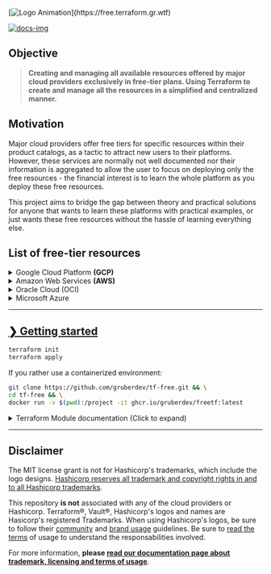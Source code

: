 [![Logo Animation](https://readme-typing-svg.herokuapp.com?font=Major+Mono+Display&color=00E7F7&size=40&vCenter=true&width=800&height=200&lines=tf-free;cloud+for+free.)](https://free.terraform.gr.wtf)

<a href='https://free.terraform.gr.wtf' target='_blank'>![docs-img]</a>

## Objective

> **Creating and managing all available resources offered by major cloud providers exclusively in free-tier plans. Using Terraform to create and manage all the resources in a simplified and centralized manner.**

## Motivation

Major cloud providers offer free tiers for specific resources within their product catalogs, as a tactic to attract new users to their platforms. However, these services are normally not well documented nor their information is aggregated to allow the user to focus on deploying only the free resources - the financial interest is to learn the whole platform as you deploy these free resources.

This project aims to bridge the gap between theory and practical solutions for anyone that wants to learn these platforms with practical examples, or just wants these free resources without the hassle of learning everything else.

## List of free-tier resources

<details>
  <summary>
   Google Cloud Platform <b>(GCP)</b>
  </summary>

### GCP Available Resources

- **1x** [Virtual Private Cloud (VPC)][gcp-vpc-info]           - **1x** [Firewall][gcp-firewall-info] attached to the VPC
- **1x** [Google Compute Engine][gcp-compute-info] `f1-micro` [(1 shared vCPU - 0.2 dedicatd vCPU][gcp-shared-vcpus] - and 0.6GB of Memory) attached to the `VPC`
- **1x** 5GB of [regional storage][gcp-regional-storage] on [Cloud Storage][gcp-cloud-storage]
- **1x** 1GB of storage in a [Firestore NoSQL Database][gcp-firestore-storage]
- 1GB of [Egress Network usage per month][usage-egress-gcp]

More information at the [provider's documentation page][tf-free-gcp-resources].

---

</details>

<details>

  <summary> Amazon Web Services <b>(AWS)</b>

  </summary>

### AWS Available Resources

- **2x** [Virtual Private Cloud (VPC)][aws-vpc-info]
  - **2x** [Sub-network][aws-sub-info] attached to the VPC
  - **2x** [Internet Gateway (IGW)][aws-igw-info] to provide access to the VPC
- **1x** [Route Table][aws-route-info] integrating all `VPC`, `Subnet` and the `Internet Gateway (IGW)`
- **1x** [EC2 Instance][aws-ec2-info] attached to the `Subnet`
- **1x** [Relational Database (RDS)][aws-rds-info] of your choice (e.g. MySQL, PostgreSQL)
- **1x** [S3 Storage Bucket][aws-s3-info] inside `Subnet`, configured to store the Terraform's backend state
- **1x** [DynamoDB Database][aws-dynamodb-info], mainly used for preventing that running multiple instances of this Terraform chart corrupt each other.

More information at the [provider's documentation page][tf-free-aws-resources].

---

</details>
<details>

  <summary>
    Oracle Cloud (OCI)
  </summary>

### Oracle Available Resources

- **2x** [AMD based VM, 1/8 shared CPU and 1GB RAM][oracle-compute-info]
- **4x** [ARM Ampere A1 VM with 6GB RAM][oracle-compute-info]
- **2x** [Oracle NoSQL Database with 20GB][oracle-database-info]
- **2x** [100GB Block Volume Storage][oracle-storage-info]
- **1x** [10GB Object Standard Storage][oracle-storage-info]
- **1x** [10GB Infrequent Access Storage][oracle-storage-info]
- [10TB Network Egress Per Month][oracle-storage-info]

More information at the [provider's documentation page][tf-free-oracle-resources].

---

</details>
<details>

  <summary>
   Microsoft Azure
  </summary>

### Available Resources

- **1x** [Linux Virtual machine, B1S Standard tier][azure-vm-info]
- **1x** [Windows Virtual machine, B1S Standard tier][azure-vm-info]
- **1x** [Cloud Storage (LRS File Storage)][azure-storage-info]
- **1x** [250GB MySQL Managed Database Instance][azure-sql-free-info]

More information at the [provider's documentation page][tf-free-azure-resources].

## 

</details>


---

##  [❯ Getting started][getting-started]

```bash
terraform init
terraform apply
```

If you rather use a containerized environment:

```bash
git clone https://github.com/gruberdev/tf-free.git && \
cd tf-free && \
docker run -v $(pwd):/project -it ghcr.io/gruberdev/freetf:latest 
```

<details>
  <summary>
   Terraform Module documentation (Click to expand)
  </summary>

---

<!-- BEGIN_TF_DOCS -->
### Modules

| Name | Source | Version |
|------|--------|---------|
| aws | ./modules/aws | n/a |
| google\_cloud | ./modules/gcp | n/a |
| terraform\_state\_backend | cloudposse/tfstate-backend/aws | 0.38.1 |

### Inputs

| Name | Description | Type | Default |
|------|-------------|------|---------|
| aws\_default\_region | Your default region for AWS resources creation. [Available regions for Google Compute on Free Tier.](https://free.terraform.gr.wtf/docs/resources/providers/aws#options) | `string` | `"us-east-1"` |
| backend\_destroy | Allows destroying all resourcesinside the configured S3 Remote Backend. See more at [tf-free's Backend Documentation](https://free.terraform.gr.wtf/docs/setup/backend) | `string` | `"false"` |
| backend\_stage | Stages possible for Backend. Set for a random string. | `string` | `"test"` |
| ec2\_aws | Allow for the creation of EC2 instances on AWS. | `bool` | `true` |
| gcp\_instance\_name | Your VM instance name. [Naming resources convention](https://cloud.google.com/compute/docs/naming-resources#resource-name-format) | `string` | `"gcp-machine"` |
| gcp\_project\_id | Your static IP network nameP. [Naming resources convention](https://cloud.google.com/compute/docs/naming-resources#resource-name-format) | `string` | `"test"` |
| gcp\_project\_region | Zone location of your instance, [see the list of available regions](https://cloud.google.com/compute/docs/regions-zones#available) - [Terraform provider documentation](https://registry.terraform.io/providers/hashicorp/google/latest/docs/resources/compute_instance#zone) | `string` | `"us-west1"` |
| gcp\_storage\_permissions | See all available values for the parameter at [Predefined ACL's on GCS Permissions](https://cloud.google.com/storage/docs/access-control/lists#predefined-acl) | `string` | `"publicread"` |
| prevents\_destroy | Prevents destroying the previously provisioned S3 Remote Backend. See more at [tf-free's Backend Documentation](https://free.terraform.gr.wtf/docs/setup/backend) | `bool` | `true` |
| rds\_aws | Allow for the creation of a PostgreSQL database on AWS | `bool` | `true` |

### Outputs

| Name | Description |
|------|-------------|
| aws\_ec2\_ipv6\_addresses | AWS EC2 IPv6 Public Address |
| aws\_ec2\_password\_data | List of Base-64 encoded encrypted password data for AWS EC2 instances |
| aws\_ec2\_private\_ip | AWS EC2 assigned Private IP |
| aws\_ec2\_public\_ip | AWS EC2 IPv4 Public Address |
| db\_backend\_name | Name of the resulting DynamoDB created for locking state files. |
| gcp\_public\_ip | GCP VM Compute IPv4 Public Address |
| s3\_backend\_bucket | ID of the resulting S3 bucket created on AWS as part of the backend infrastructure |
| s3\_backend\_domain | Domain name of the S3 bucket created on AWS as part of the backend infrastructure |
<!-- END_TF_DOCS -->

</details>

---

## Disclaimer

The MIT license grant is not for Hashicorp's trademarks, which include the logo designs. [Hashicorp reserves all trademark and copyright rights in and to all Hashicorp trademarks][disclaimer].

This repository **is not** associated with any of the cloud providers or Hashicorp. Terraform®, Vault®, Hashicorp's logos and names are Hasicorp's registered Trademarks. When using Hashicorp's logos, be sure to follow their [community][guidelines] and [brand usage][brand] guidelines.
Be sure to [read the terms][usage-terms] of usage to understand the responsabilities involved.

For more information, **please [read our documentation page about trademark, licensing and terms of usage][disclaimer-uri]**.


[docs-img]: https://img.shields.io/badge/read%20available%20documentation-online?style=flat-square&logo=zeit&color=black

<!-- Repository links -->

[brand]: https://www.hashicorp.com/brand
[disclaimer]: https://www.hashicorp.com/trademark-policy
[guidelines]: https://www.hashicorp.com/community-guidelines
[free-aws]: https://aws.amazon.com/free/?all-free-tier
[disclaimer-uri]: https://free.terraform.gr.wtf/disclaimer
[free-gcp]: https://cloud.google.com/free
[kis-approach]: https://en.wikipedia.org/wiki/KISS_principle
[free-docs-gcp]: https://cloud.google.com/free/docs/gcp-free-tier
[free-azure]: https://azure.microsoft.com/en-us/free/
[azure-faq]: https://azure.microsoft.com/en-us/free/free-account-faq/
[usage-terms]: https://free.terraform.gr.wtf/providers/gcp#resources
[azure-full-terms]: https://azure.microsoft.com/en-us/offers/ms-azr-0044p/
[aws-faq]: https://aws.amazon.com/free/free-tier-faqs/
[docs-repo-url]: https://github.com/CONNECT-platform/codedoc
[aws-key-info]: https://docs.aws.amazon.com/general/latest/gr/aws-sec-cred-types.html#access-keys-and-secret-access-keys
[aws-key-create]: https://aws.amazon.com/premiumsupport/knowledge-center/create-access-key/
[aws-account-create]: https://aws.amazon.com/premiumsupport/knowledge-center/create-and-activate-aws-account/
[aws-vpc-info]: https://aws.amazon.com/vpc/?vpc-blogs.sort-by=item.additionalFields.createdDate&vpc-blogs.sort-order=desc
[aws-igw-info]: https://docs.aws.amazon.com/vpc/latest/userguide/VPC_Internet_Gateway.html
[aws-ec2-info]: https://aws.amazon.com/ec2/
[aws-s3-info]: https://aws.amazon.com/s3/
[aws-rds-info]: https://aws.amazon.com/rds/
[aws-sub-info]: https://docs.aws.amazon.com/vpc/latest/userguide/working-with-vpcs.html
[aws-tf-provider]: https://registry.terraform.io/providers/hashicorp/aws/latest/
[aws-regions]: https://aws.amazon.com/about-aws/global-infrastructure/
[aws-terms]: https://aws.amazon.com/free/terms/
[aws-prevent-charges]: https://aws.amazon.com/premiumsupport/knowledge-center/free-tier-charges/
[aws-alarms-free]: https://docs.aws.amazon.com/awsaccountbilling/latest/aboutv2/tracking-free-tier-usage.html#free-budget
[aws-sorted-list]: https://aws.amazon.com/free/?all-free-tier.sort-by=item.additionalFields.SortRank&all-free-tier.sort-order=asc&awsf.Free%20Tier%20Types=tier%23always-free%7Ctier%2312monthsfree&awsf.Free%20Tier%20Categories=*all
[aws-dynamodb-info]: https://aws.amazon.com/dynamodb/
[remote-tfstate-url]: https://github.com/cloudposse/terraform-aws-tfstate-backend
[tf-free-gcp-resources]: https://free.terraform.gr.wtf/providers/aws#resources
[tf-free-azure-resources]: https://free.terraform.gr.wtf/providers/azure#resources
[guidelines]: https://www.hashicorp.com/community-guidelines
[free-gcp]: https://cloud.google.com/free
[free-docs-gcp]: https://cloud.google.com/free/docs/gcp-free-tier
[free-tier-limits]: https://cloud.google.com/free/docs/gcp-free-tier/#free-tier-usage-limits
[free-tier-restrictions]: https://cloud.google.com/free/docs/gcp-free-tier/#free-tier
[google-free-docs]: https://cloud.google.com/free/docs/gcp-free-tier/
[google-free-landing]: https://cloud.google.com/free
[unique-gcp-docspolicy]: https://cloud.google.com/free/docs/what-makes-google-cloud-platform-different
[why-google]: https://cloud.google.com/why-google-cloud
[gcp-price-list]: https://cloud.google.com/pricing/list
[gcp-comparison-docs]: https://cloud.google.com/free/docs/aws-azure-gcp-service-comparison
[pricing-gcp-calculator]: https://cloud.google.com/products/calculator
[no-free-ip]: https://cloud.google.com/free/docs/gcp-free-tier#always-free-usage-limits
[pricing-egress]: https://cloud.google.com/vpc/network-pricing#internet_egress
[usage-egress-gcp]: https://cloud.google.com/vpc/network-pricing#vpc-pricing
[gcp-compute-info]: https://cloud.google.com/compute/docs
[gcp-shared-vcpus]: https://cloud.google.com/compute/vm-instance-pricing#cpu-bursting
[gcp-cloud-storage]: https://cloud.google.com/storage
[gcp-vpc-info]: https://cloud.google.com/storage
[gcp-firewall-info]: https://cloud.google.com/storage
[gcp-regional-storage]: https://cloud.google.com/storage/docs/storage-classes#legacy
[gcp-firestore-storage]: https://cloud.google.com/firestore/docs
[gcp-regions]: https://cloud.google.com/compute/docs/regions-zones
[brand]: https://www.hashicorp.com/brand
[disclaimer]: https://www.hashicorp.com/trademark-policy
[guidelines]: https://www.hashicorp.com/community-guidelines
[free-aws]: https://aws.amazon.com/free/?all-free-tier
[free-gcp]: https://cloud.google.com/free
[free-docs-gcp]: https://cloud.google.com/free/docs/gcp-free-tier
[free-azure]: https://azure.microsoft.com/en-us/free/
[azure-faq]: https://azure.microsoft.com/en-us/free/free-account-faq/
[azure-full-terms]: https://azure.microsoft.com/en-us/offers/ms-azr-0044p/
[aws-faq]: https://aws.amazon.com/free/free-tier-faqs/
[go-color-url]: https://github.com/fatih/color
[go-releaser-url]: https://github.com/goreleaser/goreleaser
[go-cobra-url]: https://github.com/spf13/cobra
[shell-has-url]: https://github.com/kdabir/has
[go-prompt-url]: https://github.com/c-bata/go-prompt
[go-task-url]: https://github.com/go-task/task
[go-tfexec-url]: https://github.com/hashicorp/terraform-exec
[docs-repo-url]: https://github.com/CONNECT-platform/codedoc
[aws-key-info]: https://docs.aws.amazon.com/general/latest/gr/aws-sec-cred-types.html#access-keys-and-secret-access-keys
[aws-key-create]: https://aws.amazon.com/premiumsupport/knowledge-center/create-access-key/
[aws-account-create]: https://aws.amazon.com/premiumsupport/knowledge-center/create-and-activate-aws-account/
[aws-vpc-info]: https://aws.amazon.com/vpc/?vpc-blogs.sort-by=item.additionalFields.createdDate&vpc-blogs.sort-order=desc
[aws-igw-info]: https://docs.aws.amazon.com/vpc/latest/userguide/VPC_Internet_Gateway.html
[aws-ec2-info]: https://aws.amazon.com/ec2/
[aws-s3-info]: https://aws.amazon.com/s3/
[aws-rds-info]: https://aws.amazon.com/rds/
[aws-route-info]: https://docs.aws.amazon.com/vpc/latest/userguide/VPC_Route_Tables.html
[aws-sub-info]: https://docs.aws.amazon.com/vpc/latest/userguide/working-with-vpcs.html
[aws-tf-provider]: https://registry.terraform.io/providers/hashicorp/aws/latest/
[aws-regions]: https://aws.amazon.com/about-aws/global-infrastructure/
[aws-terms]: https://aws.amazon.com/free/terms/
[aws-prevent-charges]: https://aws.amazon.com/premiumsupport/knowledge-center/free-tier-charges/
[aws-alarms-free]: https://docs.aws.amazon.com/awsaccountbilling/latest/aboutv2/tracking-free-tier-usage.html#free-budget
[aws-sorted-list]: https://aws.amazon.com/free/?all-free-tier.sort-by=item.additionalFields.SortRank&all-free-tier.sort-order=asc&awsf.Free%20Tier%20Types=tier%23always-free%7Ctier%2312monthsfree&awsf.Free%20Tier%20Categories=*all
[aws-dynamodb-info]: https://aws.amazon.com/dynamodb/
[remote-tfstate-url]: https://github.com/cloudposse/terraform-aws-tfstate-backend
[azure-sql-free-info]: https://azure.microsoft.com/en-us/products/azure-sql/database/
[azure-vm-info]: https://azure.microsoft.com/en-us/services/virtual-machines/
[azure-storage-info]: https://azure.microsoft.com/en-us/services/storage/files/
[oracle-compute-info]: https://www.oracle.com/cloud/compute/
[oracle-database-info]: https://www.oracle.com/database/
[oracle-storage-info]: https://www.oracle.com/cloud/storage/
[tf-free-oracle-resources]: https://free.terraform.gr.wtf/providers/oracle#resources
[tf-free-oracle-resources]: https://free.terraform.gr.wtf/providers/oracle#resources
[project-taskfile]: https://github.com/gruberdev/tf-free/blob/main/Taskfile.yml
[taskfile-website]: https://taskfile.dev
[getting-started]: https://free.terraform.gr.wtf/getting-started
